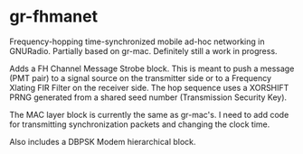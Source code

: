 # gr-fhmanet
Frequency-hopping time-synchronized mobile ad-hoc networking in GNURadio. Partially based on gr-mac. Definitely still a work in 
progress.

Adds a FH Channel Message Strobe block. This is meant to push a message (PMT pair) to a signal source on the transmitter side or 
to a Frequency Xlating FIR Filter on the receiver side. The hop sequence uses a XORSHIFT PRNG generated from a shared seed number 
(Transmission Security Key).

The MAC layer block is currently the same as gr-mac's. I need to add code for transmitting synchronization packets and changing 
the clock time. 

Also includes a DBPSK Modem hierarchical block.
